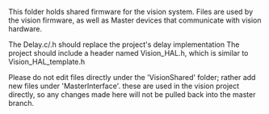 This folder holds shared firmware for the vision system. Files are used by the vision firmware, as well as Master devices that communicate with vision hardware. 

The Delay.c/.h should replace the project's delay implementation
The project should include a header named Vision_HAL.h, which is similar to Vision_HAL_template.h

Please do not edit files directly under the 'VisionShared' folder; rather add new files under 'MasterInterface'. these are used in the vision project directly, so any changes made here will not be pulled back into the master branch. 